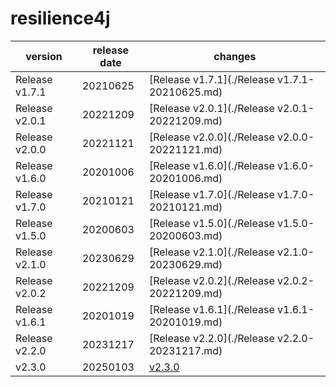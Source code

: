 # resilience4j	


|version|release date|changes|
|---|---|---|
|Release v1.7.1|20210625|[Release v1.7.1](./Release v1.7.1-20210625.md)|
|Release v2.0.1|20221209|[Release v2.0.1](./Release v2.0.1-20221209.md)|
|Release v2.0.0|20221121|[Release v2.0.0](./Release v2.0.0-20221121.md)|
|Release v1.6.0|20201006|[Release v1.6.0](./Release v1.6.0-20201006.md)|
|Release v1.7.0|20210121|[Release v1.7.0](./Release v1.7.0-20210121.md)|
|Release v1.5.0|20200603|[Release v1.5.0](./Release v1.5.0-20200603.md)|
|Release v2.1.0|20230629|[Release v2.1.0](./Release v2.1.0-20230629.md)|
|Release v2.0.2|20221209|[Release v2.0.2](./Release v2.0.2-20221209.md)|
|Release v1.6.1|20201019|[Release v1.6.1](./Release v1.6.1-20201019.md)|
|Release v2.2.0|20231217|[Release v2.2.0](./Release v2.2.0-20231217.md)|
|v2.3.0|20250103|[v2.3.0](./v2.3.0-20250103.md)|
